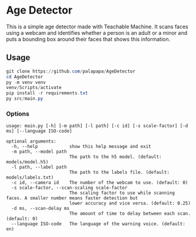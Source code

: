 # Age Detector

This is a simple age detector made with Teachable Machine. It scans faces using a webcam and identifies whether a person is an adult or a minor and puts a bounding box around their faces that shows this information.

## Usage

```powershell
git clone https://github.com/palapapa/AgeDetector
cd AgeDetector
py -m venv venv
venv/Scripts/activate
pip install -r requirements.txt
py src/main.py
```

### Options

```text
usage: main.py [-h] [-m path] [-l path] [-c id] [-s scale-factor] [-d ms] [--language ISO-code]

optional arguments:
  -h, --help            show this help message and exit
  -m path, --model path
                        The path to the h5 model. (default: models/model.h5)
  -l path, --label path
                        The path to the labels file. (default: models/labels.txt)
  -c id, --camera id    The number of the webcam to use. (default: 0)
  -s scale-factor, --scan-scaling scale-factor
                        The scaling factor to use while scanning faces. A smaller number means faster detection but
                        lower accuracy and vice versa. (default: 0.25)
  -d ms, --scan-delay ms
                        The amount of time to delay between each scan. (default: 0)
  --language ISO-code   The language of the warning voice. (default: en)
```
